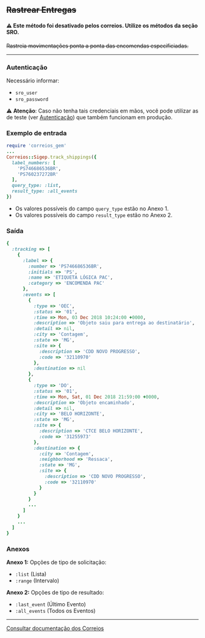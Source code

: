 ## ~~Rastrear Entregas~~

#### ⚠️ Este método foi desativado pelos correios. Utilize os métodos da seção SRO.

~~Rastreia movimentações ponta a ponta das encomendas especificiadas.~~

____

### Autenticação
Necessário informar:
* `sro_user`
* `sro_password`

⚠️ __Atenção__: Caso não tenha tais credenciais em mãos, você pode utilizar as de teste
(ver [Autenticação](../../README.md#Autenticação)) que também funcionam em produção.

### Exemplo de entrada

```ruby
require 'correios_gem'
...
Correios::Sigep.track_shippings({
  label_numbers: [
    'PS746686536BR',
    'PS760237272BR'
  ],
  query_type: :list,
  result_type: :all_events
})
```
* Os valores possíveis do campo `query_type` estão no Anexo 1.
* Os valores possíveis do campo `result_type` estão no Anexo 2.

### Saída

```ruby
{
  :tracking => [
    {
      :label => {
        :number => 'PS746686536BR',
        :initials => 'PS',
        :name => 'ETIQUETA LÓGICA PAC',
        :category => 'ENCOMENDA PAC'
      },
      :events => [
        {
          :type => 'OEC',
          :status => '01',
          :time => Mon, 03 Dec 2018 10:24:00 +0000,
          :description => 'Objeto saiu para entrega ao destinatário',
          :detail => nil,
          :city => 'Contagem',
          :state => 'MG',
          :site => {
            :description => 'CDD NOVO PROGRESSO',
            :code => '32110970'
          },
          :destination => nil
        },
        {
          :type => 'DO',
          :status => '01',
          :time => Mon, Sat, 01 Dec 2018 21:59:00 +0000,
          :description => 'Objeto encaminhado',
          :detail => nil,
          :city => 'BELO HORIZONTE',
          :state => 'MG',
          :site => {
            :description => 'CTCE BELO HORIZONTE',
            :code => '31255973'
          },
          :destination => {
            :city => 'Contagem',
            :neighborhood => 'Ressaca',
            :state => 'MG',
            :site => {
              :description => 'CDD NOVO PROGRESSO',
              :code => '32110970'
            }
          }
        }
        ...
      ]
    }
    ...
  ]
}
```

### Anexos

__Anexo 1:__
Opções de tipo de solicitação:
* `:list` (Lista)
* `:range` (Intervalo)

__Anexo 2:__
Opções de tipo de resultado:
* `:last_event` (Último Evento)
* `:all_events` (Todos os Eventos)
---

[Consultar documentação dos Correios](CORREIOS_DOCUMENT.pdf)
